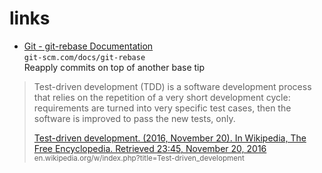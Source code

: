 # links

- [Git - git-rebase Documentation](https://git-scm.com/docs/git-rebase)  
  `git-scm.com/docs/git-rebase`  
  Reapply commits on top of another base tip



> Test-driven development (TDD) is a software development process that relies on the repetition of a very short development cycle: requirements are turned into very specific test cases, then the software is improved to pass the new tests, only. 
>
> [Test-driven development. (2016, November 20). In Wikipedia, The Free Encyclopedia. Retrieved 23:45, November 20, 2016](https://en.wikipedia.org/w/index.php?title=Test-driven_development&oldid=750634597)  
> <sub>en.wikipedia.org/w/index.php?title=Test-driven_development</sub>

